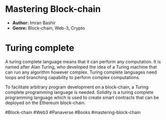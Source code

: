 # Mastering Block-chain
- **Author:** Imran Bashir
- **Genre:** Block-chain, Web-3, Crypto

# Turing complete
A turing complete language means that it can perform any computation. It is named after Alan Turing, who developed the idea of a Turing machine that can run any algorithm however complex. Turing complete languages need loops and branching capability to perform complex computations.

To facilitate arbitrary program development on a block-chain, a Turing complete programming language is needed. Solidity is a turing complete programming language which is used to create smart contracts that can be deployed on the Ethereum block-chain.

#Block-chain #Web3 #Panaverse #Books #mastering-block-chain 